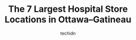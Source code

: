 ---
layout: ampstory
image: https://i0.wp.com/www.auto.or.id/wp-content/uploads/2023/06/hospital-de-papineau-0-ottawa-gatineau-1686322961.jpeg?resize=640,853
author: techidn
featured: false
description: Ottawa–Gatineau, Ontario / Quebec, Canada is a haven for Hospital enthusiasts, boasting an impressive array of 7 top-notch establishments. Whether youre a seasoned connoisseur or simply c
title: The 7 Largest Hospital Store Locations in Ottawa–Gatineau
cover:
   title: The 7 Largest Hospital Store Locations in Ottawa–Gatineau
   subtitle: AUTO.OR.ID
   background: https://www.auto.or.id/wp-content/uploads/2023/06/hospital-de-papineau-0-ottawa-gatineau-1686322961.jpeg

pages: 
 - layout: thirds
   top: <h1>#1 University of Ottawa Heart Institute</h1>
   bottom: "<p>I am very grateful to the Heart Institute for the excellent care I received just before Christmas 2022.  The personal and professional care I received was comparable to n</p>"
   background: https://www.auto.or.id/wp-content/uploads/2023/06/hospital-de-papineau-1-ottawa-gatineau-1686322962.jpeg
   backgroundblur: true
 - layout: thirds
   top: <h1>#2 Hospital De Papineau</h1>
   bottom: "<p>155 Rue Maclaren E, Gatineau, QC J8L 2M4, Canada</p>"
   background: https://www.auto.or.id/wp-content/uploads/2023/06/hospital-de-papineau-2-ottawa-gatineau-1686322963.jpeg
   cta:
      link: https://www.auto.or.id/the-7-largest-hospital-store-locations-in-ottawa-gatineau/
      text: The 7 Largest Hospital Store Locations in Ottawa–Gatineau
 - layout: thirds
   top: <h1>#3 Bruyere Continuing Care</h1>
   bottom: "<p>43 Bruyère St, Ottawa, ON K1N 5C8, Canada</p>"
   background: https://images.unsplash.com/photo-1575052159402-d23d4fab400c?ixlib=rb-4.0.3&ixid=MnwxMjA3fDB8MHxwaG90by1wYWdlfHx8fGVufDB8fHx8&auto=format&fit=crop&w=640&h=853&q=80
   cta:
      link: https://www.auto.or.id/the-7-largest-hospital-store-locations-in-ottawa-gatineau/
      text: The 7 Largest Hospital Store Locations in Ottawa–Gatineau
 - layout: thirds
   top: <h1>#4 Le Copain</h1>
   bottom: "<p>Hôpital de Gatineau, 909 de la Verendrye Ouest, Gatineau, QC J8P 7H2, Canada</p>"
   background: https://images.unsplash.com/photo-1598870113763-84b6f70c0fb3?ixlib=rb-4.0.3&ixid=MnwxMjA3fDB8MHxwaG90by1wYWdlfHx8fGVufDB8fHx8&auto=format&fit=crop&w=640&h=853&q=80
   cta:
      link: https://www.auto.or.id/the-7-largest-hospital-store-locations-in-ottawa-gatineau/
      text: The 7 Largest Hospital Store Locations in Ottawa–Gatineau
 - layout: thirds
   top: <h1>#5 The Ottawa Hospital Radiology</h1>
   bottom: "<p>1053 Carling Ave, Ottawa, ON K1Y 4E9, Canada</p>"
   background: https://images.unsplash.com/photo-1577696467903-bee9f5ee9fe9?ixlib=rb-4.0.3&ixid=MnwxMjA3fDB8MHxwaG90by1wYWdlfHx8fGVufDB8fHx8&auto=format&fit=crop&w=640&h=853&q=80
   cta:
      link: https://www.auto.or.id/the-7-largest-hospital-store-locations-in-ottawa-gatineau/
      text: The 7 Largest Hospital Store Locations in Ottawa–Gatineau
 - layout: thirds
   top: <h1>#6 LHôpital dOttawa</h1>
   bottom: "<p>1053 Carling Ave, Ottawa, ON K1Y 4E9, Canada</p>"
   background: https://images.unsplash.com/photo-1639664148649-3c0fa2ee24b0?ixlib=rb-4.0.3&ixid=MnwxMjA3fDB8MHxwaG90by1wYWdlfHx8fGVufDB8fHx8&auto=format&fit=crop&w=640&h=853&q=80
   cta:
      link: https://www.auto.or.id/the-7-largest-hospital-store-locations-in-ottawa-gatineau/
      text: The 7 Largest Hospital Store Locations in Ottawa–Gatineau
 - layout: thirds
   top: <h1>#7 Queensway Carleton Hospital</h1>
   bottom: "<p>3045 Baseline Rd, Nepean, ON K2H 8P4, Canada</p>"
   background: https://images.unsplash.com/photo-1608315397378-2c9895eade16?ixlib=rb-4.0.3&ixid=MnwxMjA3fDB8MHxwaG90by1wYWdlfHx8fGVufDB8fHx8&auto=format&fit=crop&w=640&h=853&q=80
   cta:
      link: https://www.auto.or.id/the-7-largest-hospital-store-locations-in-ottawa-gatineau/
      text: The 7 Largest Hospital Store Locations in Ottawa–Gatineau
 - layout: thirds
   middle: Continue reading...
   background: https://images.unsplash.com/photo-1560361586-8242b1fc06c5?ixlib=rb-4.0.3&ixid=MnwxMjA3fDB8MHxwaG90by1wYWdlfHx8fGVufDB8fHx8&auto=format&fit=crop&w=640&h=853&q=80
   cta:
      link: https://www.auto.or.id/the-7-largest-hospital-store-locations-in-ottawa-gatineau/
      text: The 7 Largest Hospital Store Locations in Ottawa–Gatineau

---